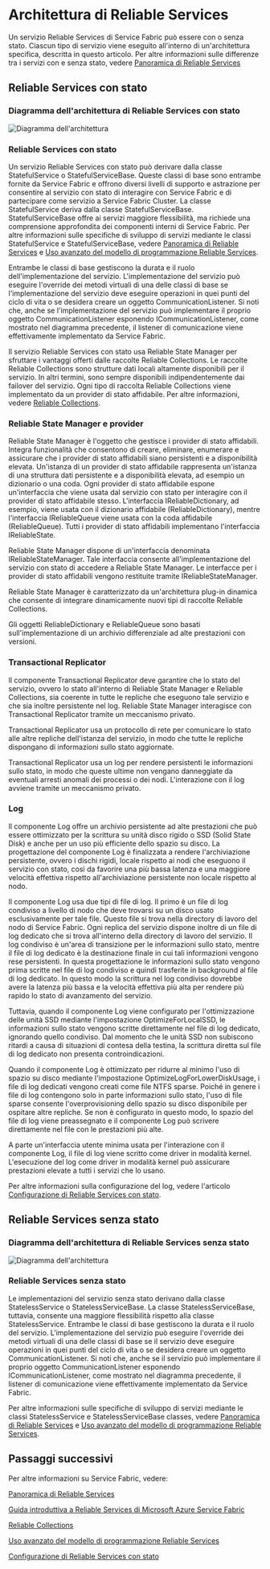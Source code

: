 <properties
   pageTitle="Architettura di Reliable Services di Service Fabric"
   description="Panoramica dell'architettura di Reliable Services"
   services="service-fabric"
   documentationCenter=".net"
   authors="AlanWarwick"
   manager="timlt"
   editor=""/>

<tags
   ms.service="Service-Fabric"
   ms.devlang="dotnet"
   ms.topic="article"
   ms.tgt_pltfrm="NA"
   ms.workload="NA"
   ms.date="09/03/2015"
   ms.author="alanwar"/>

# Architettura di Reliable Services

Un servizio Reliable Services di Service Fabric può essere con o senza stato. Ciascun tipo di servizio viene eseguito all'interno di un'architettura specifica, descritta in questo articolo. Per altre informazioni sulle differenze tra i servizi con e senza stato, vedere [Panoramica di Reliable Services](../Service-Fabric/service-fabric-reliable-services-introduction.md)

## Reliable Services con stato

### Diagramma dell'architettura di Reliable Services con stato
![Diagramma dell'architettura](./media/service-fabric-reliable-services-platform-architecture/reliable-stateful-service-architecture.png)

### Reliable Services con stato

Un servizio Reliable Services con stato può derivare dalla classe StatefulService o StatefulServiceBase. Queste classi di base sono entrambe fornite da Service Fabric e offrono diversi livelli di supporto e astrazione per consentire al servizio con stato di interagire con Service Fabric e di partecipare come servizio a Service Fabric Cluster. La classe StatefulService deriva dalla classe StatefulServiceBase. StatefulServiceBase offre ai servizi maggiore flessibilità, ma richiede una comprensione approfondita dei componenti interni di Service Fabric. Per altre informazioni sulle specifiche di sviluppo di servizi mediante le classi StatefulService e StatefulServiceBase, vedere [Panoramica di Reliable Services](../Service-Fabric/service-fabric-reliable-services-introduction.md) e [Uso avanzato del modello di programmazione Reliable Services](../Service-Fabric/service-fabric-reliable-services-advanced-usage.md).

Entrambe le classi di base gestiscono la durata e il ruolo dell'implementazione del servizio. L'implementazione del servizio può eseguire l'override dei metodi virtuali di una delle classi di base se l'implementazione del servizio deve eseguire operazioni in quei punti del ciclo di vita o se desidera creare un oggetto CommunicationListener. Si noti che, anche se l'implementazione del servizio può implementare il proprio oggetto CommunicationListener esponendo ICommunicationListener, come mostrato nel diagramma precedente, il listener di comunicazione viene effettivamente implementato da Service Fabric.

Il servizio Reliable Services con stato usa Reliable State Manager per sfruttare i vantaggi offerti dalle raccolte Reliable Collections. Le raccolte Reliable Collections sono strutture dati locali altamente disponibili per il servizio. In altri termini, sono sempre disponibili indipendentemente dai failover del servizio. Ogni tipo di raccolta Reliable Collections viene implementato da un provider di stato affidabile. Per altre informazioni, vedere [Reliable Collections](service-fabric-reliable-services-reliable-collections.md).

### Reliable State Manager e provider

Reliable State Manager è l'oggetto che gestisce i provider di stato affidabili. Integra funzionalità che consentono di creare, eliminare, enumerare e assicurare che i provider di stato affidabili siano persistenti e a disponibilità elevata. Un'istanza di un provider di stato affidabile rappresenta un'istanza di una struttura dati persistente e a disponibilità elevata, ad esempio un dizionario o una coda. Ogni provider di stato affidabile espone un'interfaccia che viene usata dal servizio con stato per interagire con il provider di stato affidabile stesso. L'interfaccia IReliableDictionary, ad esempio, viene usata con il dizionario affidabile (ReliableDictionary), mentre l'interfaccia IReliableQueue viene usata con la coda affidabile (ReliableQueue). Tutti i provider di stato affidabili implementano l'interfaccia IReliableState.

Reliable State Manager dispone di un'interfaccia denominata IReliableStateManager. Tale interfaccia consente all'implementazione del servizio con stato di accedere a Reliable State Manager. Le interfacce per i provider di stato affidabili vengono restituite tramite IReliableStateManager.

Reliable State Manager è caratterizzato da un'architettura plug-in dinamica che consente di integrare dinamicamente nuovi tipi di raccolte Reliable Collections.

Gli oggetti ReliableDictionary e ReliableQueue sono basati sull'implementazione di un archivio differenziale ad alte prestazioni con versioni.

### Transactional Replicator

Il componente Transactional Replicator deve garantire che lo stato del servizio, ovvero lo stato all'interno di Reliable State Manager e Reliable Collections, sia coerente in tutte le repliche che eseguono tale servizio e che sia inoltre persistente nel log. Reliable State Manager interagisce con Transactional Replicator tramite un meccanismo privato.

Transactional Replicator usa un protocollo di rete per comunicare lo stato alle altre repliche dell'istanza del servizio, in modo che tutte le repliche dispongano di informazioni sullo stato aggiornate.

Transactional Replicator usa un log per rendere persistenti le informazioni sullo stato, in modo che queste ultime non vengano danneggiate da eventuali arresti anomali dei processi o dei nodi. L'interazione con il log avviene tramite un meccanismo privato.

### Log

Il componente Log offre un archivio persistente ad alte prestazioni che può essere ottimizzato per la scrittura su unità disco rigido o SSD (Solid State Disk) e anche per un uso più efficiente dello spazio su disco. La progettazione del componente Log è finalizzata a rendere l'archiviazione persistente, ovvero i dischi rigidi, locale rispetto ai nodi che eseguono il servizio con stato, così da favorire una più bassa latenza e una maggiore velocità effettiva rispetto all'archiviazione persistente non locale rispetto al nodo.

Il componente Log usa due tipi di file di log. Il primo è un file di log condiviso a livello di nodo che deve trovarsi su un disco usato esclusivamente per tale file. Questo file si trova nella directory di lavoro del nodo di Service Fabric. Ogni replica del servizio dispone inoltre di un file di log dedicato che si trova all'interno della directory di lavoro del servizio. Il log condiviso è un'area di transizione per le informazioni sullo stato, mentre il file di log dedicato è la destinazione finale in cui tali informazioni vengono rese persistenti. In questa progettazione le informazioni sullo stato vengono prima scritte nel file di log condiviso e quindi trasferite in background al file di log dedicato. In questo modo la scrittura nel log condiviso dovrebbe avere la latenza più bassa e la velocità effettiva più alta per rendere più rapido lo stato di avanzamento del servizio.

Tuttavia, quando il componente Log viene configurato per l'ottimizzazione delle unità SSD mediante l'impostazione OptimizeForLocalSSD, le informazioni sullo stato vengono scritte direttamente nel file di log dedicato, ignorando quello condiviso. Dal momento che le unità SSD non subiscono ritardi a causa di situazioni di contesa della testina, la scrittura diretta sul file di log dedicato non presenta controindicazioni.

Quando il componente Log è ottimizzato per ridurre al minimo l'uso di spazio su disco mediante l'impostazione OptimizeLogForLowerDiskUsage, i file di log dedicati vengono creati come file NTFS sparse. Poiché in genere i file di log contengono solo in parte informazioni sullo stato, l'uso di file sparse consente l'overprovisioning dello spazio su disco disponibile per ospitare altre repliche. Se non è configurato in questo modo, lo spazio del file di log viene preassegnato e il componente Log può scrivere direttamente nel file con le prestazioni più alte.

A parte un'interfaccia utente minima usata per l'interazione con il componente Log, il file di log viene scritto come driver in modalità kernel. L'esecuzione del log come driver in modalità kernel può assicurare prestazioni elevate a tutti i servizi che lo usano.

Per altre informazioni sulla configurazione del log, vedere l'articolo [Configurazione di Reliable Services con stato](../Service-Fabric/service-fabric-reliable-services-configuration.md).

## Reliable Services senza stato

### Diagramma dell'architettura di Reliable Services senza stato
![Diagramma dell'architettura](./media/service-fabric-reliable-services-platform-architecture/reliable-stateless-service-architecture.png)

### Reliable Services senza stato

Le implementazioni del servizio senza stato derivano dalla classe StatelessService o StatelessServiceBase. La classe StatelessServiceBase, tuttavia, consente una maggiore flessibilità rispetto alla classe StatelessService. Entrambe le classi di base gestiscono la durata e il ruolo del servizio. L'implementazione del servizio può eseguire l'override dei metodi virtuali di una delle classi di base se il servizio deve eseguire operazioni in quei punti del ciclo di vita o se desidera creare un oggetto CommunicationListener. Si noti che, anche se il servizio può implementare il proprio oggetto CommunicationListener esponendo ICommunicationListener, come mostrato nel diagramma precedente, il listener di comunicazione viene effettivamente implementato da Service Fabric.

Per altre informazioni sulle specifiche di sviluppo di servizi mediante le classi StatelessService e StatelessServiceBase classes, vedere [Panoramica di Reliable Services](../Service-Fabric/service-fabric-reliable-services-introduction.md) e [Uso avanzato del modello di programmazione Reliable Services](../Service-Fabric/service-fabric-reliable-services-advanced-usage.md).

<!--Every topic should have next steps and links to the next logical set of content to keep the customer engaged-->
## Passaggi successivi

Per altre informazioni su Service Fabric, vedere:

[Panoramica di Reliable Services](../Service-Fabric/service-fabric-reliable-services-introduction.md)

[Guida introduttiva a Reliable Services di Microsoft Azure Service Fabric](service-fabric-reliable-services-quick-start.md)

[Reliable Collections](service-fabric-reliable-services-reliable-collections.md)

[Uso avanzato del modello di programmazione Reliable Services](../Service-Fabric/service-fabric-reliable-services-advanced-usage.md)

[Configurazione di Reliable Services con stato](../Service-Fabric/service-fabric-reliable-services-configuration.md)
 

<!---HONumber=Sept15_HO2-->